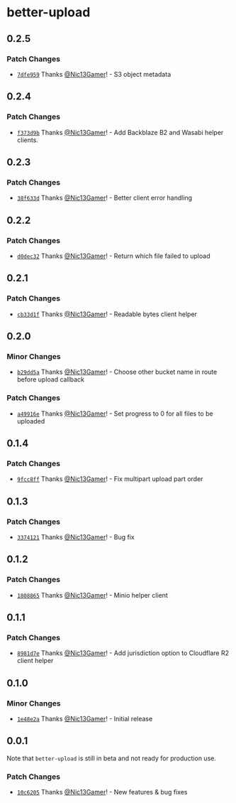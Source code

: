 # better-upload

## 0.2.5

### Patch Changes

- [`7dfe959`](https://github.com/Nic13Gamer/better-upload/commit/7dfe95991638ca05881c693c7f249f54e42ea90e) Thanks [@Nic13Gamer](https://github.com/Nic13Gamer)! - S3 object metadata

## 0.2.4

### Patch Changes

- [`f373d9b`](https://github.com/Nic13Gamer/better-upload/commit/f373d9b13e5059c4590f6f653f18d20e4c3376ee) Thanks [@Nic13Gamer](https://github.com/Nic13Gamer)! - Add Backblaze B2 and Wasabi helper clients.

## 0.2.3

### Patch Changes

- [`38f633d`](https://github.com/Nic13Gamer/better-upload/commit/38f633df1f3d8153297fb3516e42e64ca288869b) Thanks [@Nic13Gamer](https://github.com/Nic13Gamer)! - Better client error handling

## 0.2.2

### Patch Changes

- [`d0dec32`](https://github.com/Nic13Gamer/better-upload/commit/d0dec32eff7fe72e0b466cebafb49095ce09e487) Thanks [@Nic13Gamer](https://github.com/Nic13Gamer)! - Return which file failed to upload

## 0.2.1

### Patch Changes

- [`cb33d1f`](https://github.com/Nic13Gamer/better-upload/commit/cb33d1f58791c2c2b246579f384352b0cf9f4c71) Thanks [@Nic13Gamer](https://github.com/Nic13Gamer)! - Readable bytes client helper

## 0.2.0

### Minor Changes

- [`b29dd5a`](https://github.com/Nic13Gamer/better-upload/commit/b29dd5a15c7ccc9931d28f4d23d21b74ccc747ad) Thanks [@Nic13Gamer](https://github.com/Nic13Gamer)! - Choose other bucket name in route before upload callback

### Patch Changes

- [`a49916e`](https://github.com/Nic13Gamer/better-upload/commit/a49916e0831168e7a09f572f54ab7ec4cabd2f56) Thanks [@Nic13Gamer](https://github.com/Nic13Gamer)! - Set progress to 0 for all files to be uploaded

## 0.1.4

### Patch Changes

- [`9fcc8ff`](https://github.com/Nic13Gamer/better-upload/commit/9fcc8ffa3c8b14d0737e17b121e22a176c511835) Thanks [@Nic13Gamer](https://github.com/Nic13Gamer)! - Fix multipart upload part order

## 0.1.3

### Patch Changes

- [`3374121`](https://github.com/Nic13Gamer/better-upload/commit/337412184596f2231f7a6d28637e3c66f6bfadd9) Thanks [@Nic13Gamer](https://github.com/Nic13Gamer)! - Bug fix

## 0.1.2

### Patch Changes

- [`1808865`](https://github.com/Nic13Gamer/better-upload/commit/180886544c5a7f1725ce2fcd5e9f18045ac8b3db) Thanks [@Nic13Gamer](https://github.com/Nic13Gamer)! - Minio helper client

## 0.1.1

### Patch Changes

- [`8981d7e`](https://github.com/Nic13Gamer/better-upload/commit/8981d7e9fb960a5409f3f788fb469ff02f537b88) Thanks [@Nic13Gamer](https://github.com/Nic13Gamer)! - Add jurisdiction option to Cloudflare R2 client helper

## 0.1.0

### Minor Changes

- [`1e48e2a`](https://github.com/Nic13Gamer/better-upload/commit/1e48e2a6a69e112dae12dfd264d00d9266e31418) Thanks [@Nic13Gamer](https://github.com/Nic13Gamer)! - Initial release

## 0.0.1

Note that `better-upload` is still in beta and not ready for production use.

### Patch Changes

- [`10c6205`](https://github.com/Nic13Gamer/better-upload/commit/10c6205b419c346cd48f76c62dc5779aa2ec3e6b) Thanks [@Nic13Gamer](https://github.com/Nic13Gamer)! - New features & bug fixes
